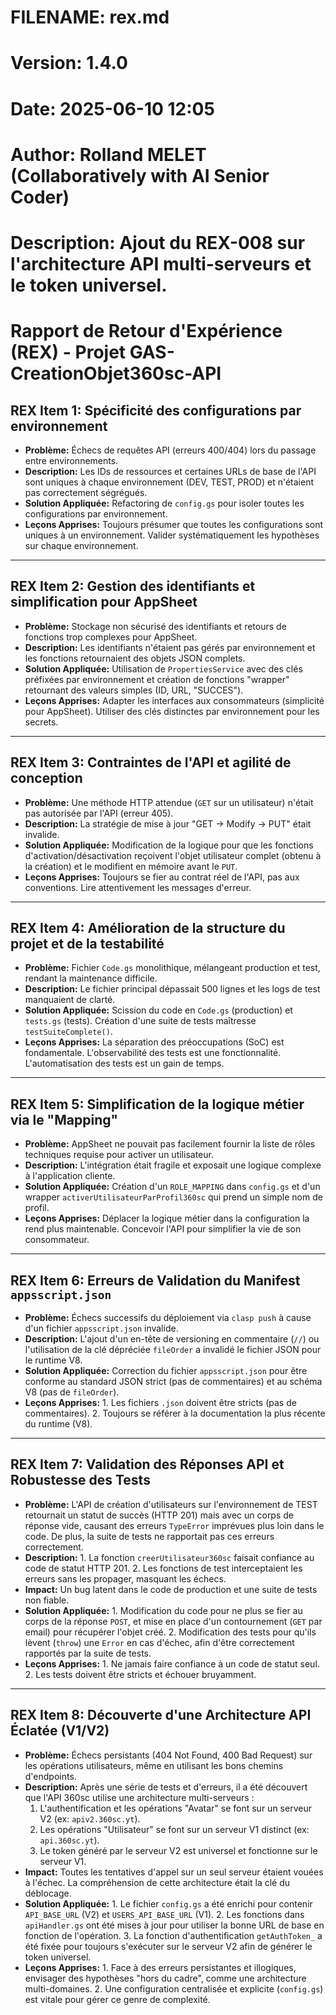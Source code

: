 # FILENAME: rex.md
# Version: 1.4.0
# Date: 2025-06-10 12:05
# Author: Rolland MELET (Collaboratively with AI Senior Coder)
# Description: Ajout du REX-008 sur l'architecture API multi-serveurs et le token universel.

# Rapport de Retour d'Expérience (REX) - Projet GAS-CreationObjet360sc-API

## REX Item 1: Spécificité des configurations par environnement
*   **Problème:** Échecs de requêtes API (erreurs 400/404) lors du passage entre environnements.
*   **Description:** Les IDs de ressources et certaines URLs de base de l'API sont uniques à chaque environnement (DEV, TEST, PROD) et n'étaient pas correctement ségrégués.
*   **Solution Appliquée:** Refactoring de `config.gs` pour isoler toutes les configurations par environnement.
*   **Leçons Apprises:** Toujours présumer que toutes les configurations sont uniques à un environnement. Valider systématiquement les hypothèses sur chaque environnement.

---

## REX Item 2: Gestion des identifiants et simplification pour AppSheet
*   **Problème:** Stockage non sécurisé des identifiants et retours de fonctions trop complexes pour AppSheet.
*   **Description:** Les identifiants n'étaient pas gérés par environnement et les fonctions retournaient des objets JSON complets.
*   **Solution Appliquée:** Utilisation de `PropertiesService` avec des clés préfixées par environnement et création de fonctions "wrapper" retournant des valeurs simples (ID, URL, "SUCCES").
*   **Leçons Apprises:** Adapter les interfaces aux consommateurs (simplicité pour AppSheet). Utiliser des clés distinctes par environnement pour les secrets.

---

## REX Item 3: Contraintes de l'API et agilité de conception
*   **Problème:** Une méthode HTTP attendue (`GET` sur un utilisateur) n'était pas autorisée par l'API (erreur 405).
*   **Description:** La stratégie de mise à jour "GET -> Modify -> PUT" était invalide.
*   **Solution Appliquée:** Modification de la logique pour que les fonctions d'activation/désactivation reçoivent l'objet utilisateur complet (obtenu à la création) et le modifient en mémoire avant le `PUT`.
*   **Leçons Apprises:** Toujours se fier au contrat réel de l'API, pas aux conventions. Lire attentivement les messages d'erreur.

---

## REX Item 4: Amélioration de la structure du projet et de la testabilité
*   **Problème:** Fichier `Code.gs` monolithique, mélangeant production et test, rendant la maintenance difficile.
*   **Description:** Le fichier principal dépassait 500 lignes et les logs de test manquaient de clarté.
*   **Solution Appliquée:** Scission du code en `Code.gs` (production) et `tests.gs` (tests). Création d'une suite de tests maîtresse `testSuiteComplete()`.
*   **Leçons Apprises:** La séparation des préoccupations (SoC) est fondamentale. L'observabilité des tests est une fonctionnalité. L'automatisation des tests est un gain de temps.

---

## REX Item 5: Simplification de la logique métier via le "Mapping"
*   **Problème:** AppSheet ne pouvait pas facilement fournir la liste de rôles techniques requise pour activer un utilisateur.
*   **Description:** L'intégration était fragile et exposait une logique complexe à l'application cliente.
*   **Solution Appliquée:** Création d'un `ROLE_MAPPING` dans `config.gs` et d'un wrapper `activerUtilisateurParProfil360sc` qui prend un simple nom de profil.
*   **Leçons Apprises:** Déplacer la logique métier dans la configuration la rend plus maintenable. Concevoir l'API pour simplifier la vie de son consommateur.

---

## REX Item 6: Erreurs de Validation du Manifest `appsscript.json`
*   **Problème:** Échecs successifs du déploiement via `clasp push` à cause d'un fichier `appsscript.json` invalide.
*   **Description:** L'ajout d'un en-tête de versioning en commentaire (`//`) ou l'utilisation de la clé dépréciée `fileOrder` a invalidé le fichier JSON pour le runtime V8.
*   **Solution Appliquée:** Correction du fichier `appsscript.json` pour être conforme au standard JSON strict (pas de commentaires) et au schéma V8 (pas de `fileOrder`).
*   **Leçons Apprises:** 1. Les fichiers `.json` doivent être stricts (pas de commentaires). 2. Toujours se référer à la documentation la plus récente du runtime (V8).

---

## REX Item 7: Validation des Réponses API et Robustesse des Tests
*   **Problème:** L'API de création d'utilisateurs sur l'environnement de TEST retournait un statut de succès (HTTP 201) mais avec un corps de réponse vide, causant des erreurs `TypeError` imprévues plus loin dans le code. De plus, la suite de tests ne rapportait pas ces erreurs correctement.
*   **Description:** 1. La fonction `creerUtilisateur360sc` faisait confiance au code de statut HTTP 201. 2. Les fonctions de test interceptaient les erreurs sans les propager, masquant les échecs.
*   **Impact:** Un bug latent dans le code de production et une suite de tests non fiable.
*   **Solution Appliquée:** 1. Modification du code pour ne plus se fier au corps de la réponse `POST`, et mise en place d'un contournement (`GET` par email) pour récupérer l'objet créé. 2. Modification des tests pour qu'ils lèvent (`throw`) une `Error` en cas d'échec, afin d'être correctement rapportés par la suite de tests.
*   **Leçons Apprises:** 1. Ne jamais faire confiance à un code de statut seul. 2. Les tests doivent être stricts et échouer bruyamment.

---

## REX Item 8: Découverte d'une Architecture API Éclatée (V1/V2)
*   **Problème:** Échecs persistants (404 Not Found, 400 Bad Request) sur les opérations utilisateurs, même en utilisant les bons chemins d'endpoints.
*   **Description:** Après une série de tests et d'erreurs, il a été découvert que l'API 360sc utilise une architecture multi-serveurs :
    1.  L'authentification et les opérations "Avatar" se font sur un serveur V2 (ex: `apiv2.360sc.yt`).
    2.  Les opérations "Utilisateur" se font sur un serveur V1 distinct (ex: `api.360sc.yt`).
    3.  Le token généré par le serveur V2 est universel et fonctionne sur le serveur V1.
*   **Impact:** Toutes les tentatives d'appel sur un seul serveur étaient vouées à l'échec. La compréhension de cette architecture était la clé du déblocage.
*   **Solution Appliquée:** 1. Le fichier `config.gs` a été enrichi pour contenir `API_BASE_URL` (V2) et `USERS_API_BASE_URL` (V1). 2. Les fonctions dans `apiHandler.gs` ont été mises à jour pour utiliser la bonne URL de base en fonction de l'opération. 3. La fonction d'authentification `getAuthToken_` a été fixée pour toujours s'exécuter sur le serveur V2 afin de générer le token universel.
*   **Leçons Apprises:** 1. Face à des erreurs persistantes et illogiques, envisager des hypothèses "hors du cadre", comme une architecture multi-domaines. 2. Une configuration centralisée et explicite (`config.gs`) est vitale pour gérer ce genre de complexité.